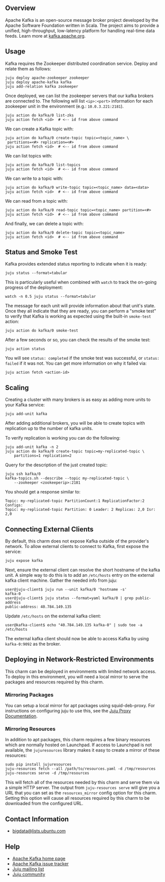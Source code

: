 ## Overview

Apache Kafka is an open-source message broker project developed by the Apache
Software Foundation written in Scala. The project aims to provide a unified,
high-throughput, low-latency platform for handling real-time data feeds. Learn
more at [kafka.apache.org](http://kafka.apache.org/).


## Usage

Kafka requires the Zookeeper distributed coordination service. Deploy and
relate them as follows:

    juju deploy apache-zookeeper zookeeper
    juju deploy apache-kafka kafka
    juju add-relation kafka zookeeper

Once deployed, we can list the zookeeper servers that our kafka brokers
are connected to. The following will list `<ip>:<port>` information for each
zookeeper unit in the environment (e.g.: `10.0.3.221:2181`).

    juju action do kafka/0 list-zks
    juju action fetch <id>  # <-- id from above command

We can create a Kafka topic with:

    juju action do kafka/0 create-topic topic=<topic_name> \
     partitions=<#> replication=<#>
    juju action fetch <id>  # <-- id from above command

We can list topics with:

    juju action do kafka/0 list-topics
    juju action fetch <id>  # <-- id from above command

We can write to a topic with:

    juju action do kafka/0 write-topic topic=<topic_name> data=<data>
    juju action fetch <id>  # <-- id from above command

We can read from a topic with:

    juju action do kafka/0 read-topic topic=<topic_name> partition=<#>
    juju action fetch <id>  # <-- id from above command

And finally, we can delete a topic with:

    juju action do kafka/0 delete-topic topic=<topic_name>
    juju action fetch <id>  # <-- id from above command


## Status and Smoke Test

Kafka provides extended status reporting to indicate when it is ready:

    juju status --format=tabular

This is particularly useful when combined with `watch` to track the on-going
progress of the deployment:

    watch -n 0.5 juju status --format=tabular

The message for each unit will provide information about that unit's state.
Once they all indicate that they are ready, you can perform a "smoke test"
to verify that Kafka is working as expected using the built-in `smoke-test`
action:

    juju action do kafka/0 smoke-test

After a few seconds or so, you can check the results of the smoke test:

    juju action status

You will see `status: completed` if the smoke test was successful, or
`status: failed` if it was not.  You can get more information on why it failed
via:

    juju action fetch <action-id>


## Scaling

Creating a cluster with many brokers is as easy as adding more units to your
Kafka service:

    juju add-unit kafka

After adding additional brokers, you will be able to create topics with
replication up to the number of kafka units.

To verify replication is working you can do the following:

    juju add-unit kafka -n 2
    juju action do kafka/0 create-topic topic=my-replicated-topic \
        partitions=1 replication=2

Query for the description of the just created topic:

    juju ssh kafka/0
    kafka-topics.sh --describe --topic my-replicated-topic \
        --zookeeper <zookeeperip>:2181

You should get a response similar to:

    Topic: my-replicated-topic PartitionCount:1 ReplicationFactor:2 Configs:
    Topic: my-replicated-topic Partition: 0 Leader: 2 Replicas: 2,0 Isr: 2,0


## Connecting External Clients

By default, this charm does not expose Kafka outside of the provider's network.
To allow external clients to connect to Kafka, first expose the service:

    juju expose kafka

Next, ensure the external client can resolve the short hostname of the kafka
unit. A simple way to do this is to add an `/etc/hosts` entry on the external
kafka client machine. Gather the needed info from juju:

    user@juju-client$ juju run --unit kafka/0 'hostname -s'
    kafka-0
    user@juju-client$ juju status --format=yaml kafka/0 | grep public-address
    public-address: 40.784.149.135

Update `/etc/hosts` on the external kafka client:

    user@kafka-client$ echo "40.784.149.135 kafka-0" | sudo tee -a /etc/hosts

The external kafka client should now be able to access Kafka by using
`kafka-0:9092` as the broker.


## Deploying in Network-Restricted Environments

This charm can be deployed in environments with limited network access. To
deploy in this environment, you will need a local mirror to serve the packages
and resources required by this charm.

### Mirroring Packages

You can setup a local mirror for apt packages using squid-deb-proxy.
For instructions on configuring juju to use this, see the
[Juju Proxy Documentation](https://juju.ubuntu.com/docs/howto-proxies.html).

### Mirroring Resources

In addition to apt packages, this charm requires a few binary resources
which are normally hosted on Launchpad. If access to Launchpad is not
available, the `jujuresources` library makes it easy to create a mirror
of these resources:

    sudo pip install jujuresources
    juju-resources fetch --all /path/to/resources.yaml -d /tmp/resources
    juju-resources serve -d /tmp/resources

This will fetch all of the resources needed by this charm and serve them via a
simple HTTP server. The output from `juju-resources serve` will give you a
URL that you can set as the `resources_mirror` config option for this charm.
Setting this option will cause all resources required by this charm to be
downloaded from the configured URL.


## Contact Information
- <bigdata@lists.ubuntu.com>


## Help
- [Apache Kafka home page](http://kafka.apache.org/)
- [Apache Kafka issue tracker](https://issues.apache.org/jira/browse/KAFKA)
- [Juju mailing list](https://lists.ubuntu.com/mailman/listinfo/juju)
- [Juju community](https://jujucharms.com/community)
